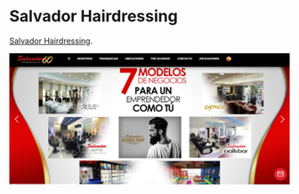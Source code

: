 # Salvador Hairdressing

[Salvador Hairdressing](http://salvadorhairdressing.com/).

 ![salvador Hairdressing](./salvador.png)
